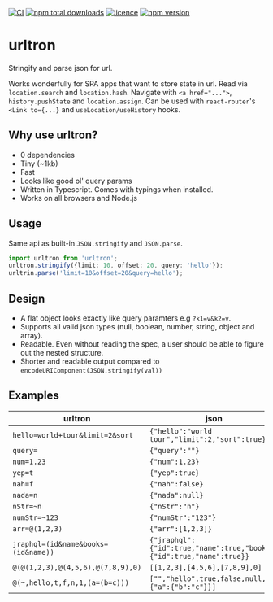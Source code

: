 [![CI](https://github.com/nojvek/urltron/actions/workflows/ci.yml/badge.svg?branch=main)](https://github.com/nojvek/urltron/actions/workflows/ci.yml)
[![npm total downloads](https://img.shields.io/npm/dt/urltron.svg?maxAge=2592000)](https://www.npmjs.com/package/urltron)
[![licence](https://img.shields.io/npm/l/urltron.svg?maxAge=2592000)](https://github.com/nojvek/urltron)
[![npm version](https://img.shields.io/npm/v/urltron.svg)](https://www.npmjs.com/package/urltron)

# urltron

Stringify and parse json for url.

Works wonderfully for SPA apps that want to store state in url. Read via `location.search` and `location.hash`. Navigate with `<a href="...">`, `history.pushState` and `location.assign`. Can be used with `react-router`'s `<Link to={...}` and `useLocation/useHistory` hooks.

## Why use urltron?

- 0 dependencies
- Tiny (~1kb)
- Fast
- Looks like good ol' query params
- Written in Typescript. Comes with typings when installed.
- Works on all browsers and Node.js

## Usage

Same api as built-in `JSON.stringify` and `JSON.parse`.

```ts
import urltron from 'urltron';
urltron.stringify({limit: 10, offset: 20, query: 'hello'});
urltrin.parse('limit=10&offset=20&query=hello');
```

## Design

- A flat object looks exactly like query paramters e.g `?k1=v&k2=v`.
- Supports all valid json types (null, boolean, number, string, object and array).
- Readable. Even without reading the spec, a user should be able to figure out the nested structure.
- Shorter and readable output compared to `encodeURIComponent(JSON.stringify(val))`

## Examples

| urltron                             | json                                                                 |
| ----------------------------------- | -------------------------------------------------------------------- |
| `hello=world+tour&limit=2&sort`     | `{"hello":"world tour","limit":2,"sort":true}`                       |
| `query=`                            | `{"query":""}`                                                       |
| `num=1.23`                          | `{"num":1.23}`                                                       |
| `yep=t`                             | `{"yep":true}`                                                       |
| `nah=f`                             | `{"nah":false}`                                                      |
| `nada=n`                            | `{"nada":null}`                                                      |
| `nStr=~n`                           | `{"nStr":"n"}`                                                       |
| `numStr=~123`                       | `{"numStr":"123"}`                                                   |
| `arr=@(1,2,3)`                      | `{"arr":[1,2,3]}`                                                    |
| `jraphql=(id&name&books=(id&name))` | `{"jraphql":{"id":true,"name":true,"books":{"id":true,"name":true}}` |
| `@(@(1,2,3),@(4,5,6),@(7,8,9),0)`   | `[[1,2,3],[4,5,6],[7,8,9],0]`                                        |
| `@(~,hello,t,f,n,1,(a=(b=c)))`      | `["","hello",true,false,null,1,{"a":{"b":"c"}}]`                     |
